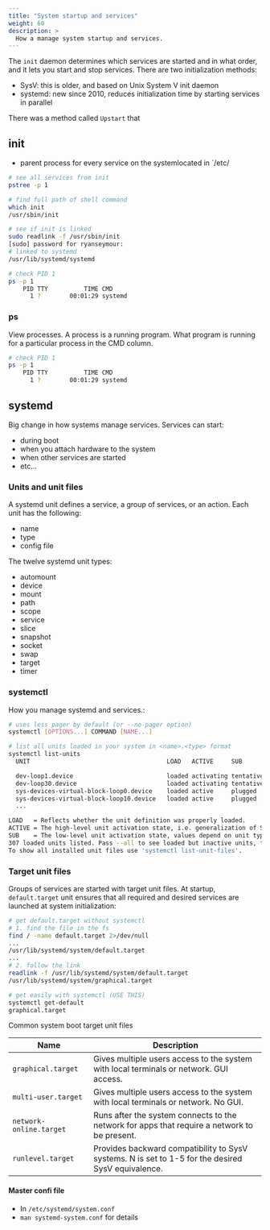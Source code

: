 ```yaml
---
title: "System startup and services"
weight: 60
description: >
  How a manage system startup and services.
---
```


The `init` daemon determines which services are started and in what order, and it lets you start and stop services. There are two initialization methods:
- SysV: this is older, and based on Unix System V init daemon
- systemd: new since 2010, reduces initialization time by starting services in parallel

There was a method called `Upstart` that 

## init

- parent process for every service on the systemlocated in `/etc/ 


```bash
# see all services from init
pstree -p 1

# find full path of shell command
which init
/usr/sbin/init

# see if init is linked
sudo readlink -f /usr/sbin/init 
[sudo] password for ryanseymour: 
# linked to systemd
/usr/lib/systemd/systemd

# check PID 1 
ps -p 1
    PID TTY          TIME CMD
      1 ?        00:01:29 systemd
```

### ps

View processes. A process is a running program. What program is running for a particular process in the CMD column.

```bash
# check PID 1 
ps -p 1
    PID TTY          TIME CMD
      1 ?        00:01:29 systemd
```

## systemd

Big change in how systems manage services. Services can start:
- during boot
- when you attach hardware to the system
- when other services are started
- etc...

### Units and unit files

A systemd unit defines a service, a group of services, or an action. Each unit has the following:
- name
- type
- config file

The twelve systemd unit types:
- automount
- device
- mount
- path
- scope
- service
- slice
- snapshot
- socket
- swap
- target
- timer

### systemctl

How you manage systemd and services.:

```bash
# uses less pager by default (or --no-pager option)
systemctl [OPTIONS...] COMMAND [NAME...]

# list all units loaded in your system in <name>.<type> format
systemctl list-units
  UNIT                                      LOAD   ACTIVE     SUB       DESCRIPTION         >

  dev-loop1.device                          loaded activating tentative /dev/loop1
  dev-loop30.device                         loaded activating tentative /dev/loop30
  sys-devices-virtual-block-loop0.device    loaded active     plugged   /sys/devices/virtual/block/loop0
  sys-devices-virtual-block-loop10.device   loaded active     plugged   /sys/devices/virtual/block/loop10
  ...

LOAD   = Reflects whether the unit definition was properly loaded.
ACTIVE = The high-level unit activation state, i.e. generalization of SUB.
SUB    = The low-level unit activation state, values depend on unit type.
307 loaded units listed. Pass --all to see loaded but inactive units, too.
To show all installed unit files use 'systemctl list-unit-files'.

```

### Target unit files

Groups of services are started with target unit files. At startup, `default.target` unit ensures that all required and desired services are launched at system initialization:

```bash
# get default.target without systemctl
# 1. find the file in the fs
find / -name default.target 2>/dev/null
...
/usr/lib/systemd/system/default.target
...
# 2. follow the link
readlink -f /usr/lib/systemd/system/default.target 
/usr/lib/systemd/system/graphical.target

# get easily with systemctl (USE THIS)
systemctl get-default
graphical.target
```

Common system boot target unit files

| Name | Description |
|------|-------------|
| `graphical.target`      | Gives multiple users access to the system with local terminals or network. GUI access. |
| `multi-user.target`     | Gives multiple users access to the system with local terminals or network. No GUI. |
| `network-online.target` | Runs after the system connects to the network for apps that require a network to be present. |
| `runlevel.target`       | Provides backward compatibility to SysV systems. N is set to 1-5 for the desired SysV equivalence. |

#### Master confi file

- In `/etc/systemd/system.conf`
- `man systemd-system.conf` for details
